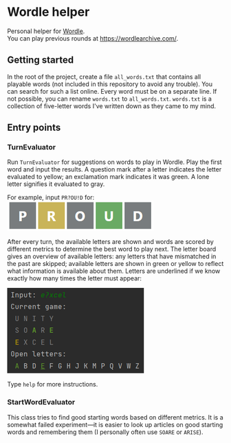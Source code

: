 # Wordle helper
Personal helper for [Wordle](https://www.nytimes.com/games/wordle/index.html).  
You can play previous rounds at https://wordlearchive.com/.

## Getting started
In the root of the project, create a file `all_words.txt` that contains all playable words (not included in this 
repository to avoid any trouble). You can search for such a list online. Every word must be on a separate line.
If not possible, you can rename `words.txt` to `all_words.txt`. `words.txt` is a collection of five-letter words I've
written down as they came to my mind.

## Entry points
### TurnEvaluator
Run `TurnEvaluator` for suggestions on words to play in Wordle. Play the first word and input the results.
A question mark after a letter indicates the letter evaluated to yellow;
an exclamation mark indicates it was green. A lone letter signifies it evaluated to gray.

For example, input `PR?OU!D` for:  
!['PROUD' with yellow R and green U](./docs/proud.png)

After every turn, the available letters are shown and words are scored by different metrics to determine the
best word to play next.
The letter board gives an overview of available letters: any letters that have mismatched in the past are skipped;
available letters are shown in green or yellow to reflect what information is available about them.
Letters are underlined if we know exactly how many times the letter must appear:

![Letter board](./docs/letterboard.png)

Type `help` for more instructions.

### StartWordEvaluator

This class tries to find good starting words based on different metrics. It is a somewhat failed experiment—it is easier
to look up articles on good starting words and remembering them (I personally often use `SOARE` or `ARISE`).